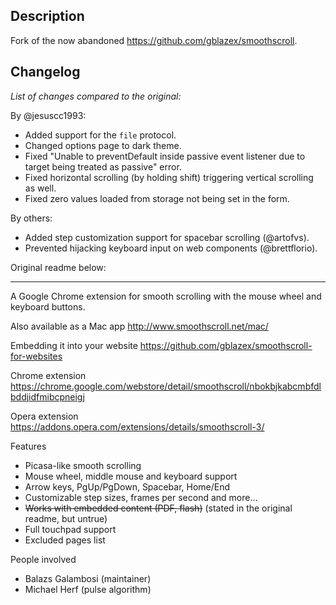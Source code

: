 ## Description

Fork of the now abandoned https://github.com/gblazex/smoothscroll.

## Changelog

_List of changes compared to the original:_

By @jesuscc1993:

- Added support for the `file` protocol.
- Changed options page to dark theme.
- Fixed "Unable to preventDefault inside passive event listener due to target being treated as passive" error.
- Fixed horizontal scrolling (by holding shift) triggering vertical scrolling as well.
- Fixed zero values loaded from storage not being set in the form.

By others:

- Added step customization support for spacebar scrolling (@artofvs).
- Prevented hijacking keyboard input on web components (@brettflorio).

Original readme below:

---

A Google Chrome extension for smooth scrolling with the mouse wheel and keyboard buttons.

Also available as a Mac app
http://www.smoothscroll.net/mac/

Embedding it into your website
https://github.com/gblazex/smoothscroll-for-websites

Chrome extension
https://chrome.google.com/webstore/detail/smoothscroll/nbokbjkabcmbfdlbddjidfmibcpneigj

Opera extension
https://addons.opera.com/extensions/details/smoothscroll-3/

Features

- Picasa-like smooth scrolling
- Mouse wheel, middle mouse and keyboard support
- Arrow keys, PgUp/PgDown, Spacebar, Home/End
- Customizable step sizes, frames per second and more...
- ~~Works with embedded content (PDF, flash)~~ (stated in the original readme, but untrue)
- Full touchpad support
- Excluded pages list

People involved

- Balazs Galambosi (maintainer)
- Michael Herf (pulse algorithm)
